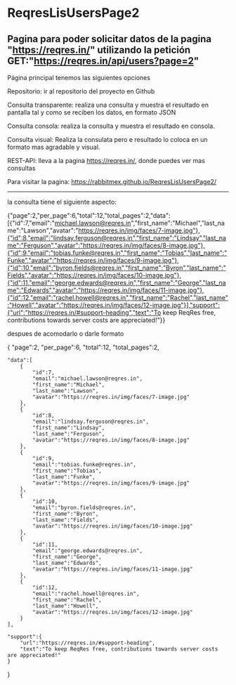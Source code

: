 # ReqresLisUsersPage2
Pagina para poder solicitar datos de la pagina 
"https://reqres.in/" 
utilizando la petición 
GET:"https://reqres.in/api/users?page=2"
-------------------------------------------------------------------------------
Página principal tenemos las siguientes opciones

Repositorio: ir al repositorio del proyecto en Github

Consulta transparente: realiza una consulta y muestra el resultado en pantalla
tal y como se reciben los datos, en formato JSON

Consulta consola: realiza la consulta y muestra el resultado en consola.

Consulta visual: Realiza la consulata pero e resultado lo coloca en un formato
mas agradable y visual.

REST-API: lleva a la pagina https://reqres.in/, donde puedes ver mas consultas

Para visitar la pagina:
https://rabbitmex.github.io/ReqresLisUsersPage2/

-------------------------------------------------------------------------------
la consulta tiene el siguiente aspecto:

{"page":2,"per_page":6,"total":12,"total_pages":2,"data":[{"id":7,"email":"michael.lawson@reqres.in","first_name":"Michael","last_name":"Lawson","avatar":"https://reqres.in/img/faces/7-image.jpg"},{"id":8,"email":"lindsay.ferguson@reqres.in","first_name":"Lindsay","last_name":"Ferguson","avatar":"https://reqres.in/img/faces/8-image.jpg"},{"id":9,"email":"tobias.funke@reqres.in","first_name":"Tobias","last_name":"Funke","avatar":"https://reqres.in/img/faces/9-image.jpg"},{"id":10,"email":"byron.fields@reqres.in","first_name":"Byron","last_name":"Fields","avatar":"https://reqres.in/img/faces/10-image.jpg"},{"id":11,"email":"george.edwards@reqres.in","first_name":"George","last_name":"Edwards","avatar":"https://reqres.in/img/faces/11-image.jpg"},{"id":12,"email":"rachel.howell@reqres.in","first_name":"Rachel","last_name":"Howell","avatar":"https://reqres.in/img/faces/12-image.jpg"}],"support":{"url":"https://reqres.in/#support-heading","text":"To keep ReqRes free, contributions towards server costs are appreciated!"}}

despues de acomodarlo o darle formato

{
    "page":2,
    "per_page":6,
    "total":12,
    "total_pages":2,
    
    "data":[
        {
            "id":7,
            "email":"michael.lawson@reqres.in",
            "first_name":"Michael",
            "last_name":"Lawson",
            "avatar":"https://reqres.in/img/faces/7-image.jpg"
        },
        {
            "id":8,
            "email":"lindsay.ferguson@reqres.in",
            "first_name":"Lindsay",
            "last_name":"Ferguson",
            "avatar":"https://reqres.in/img/faces/8-image.jpg"
        },
        {
            "id":9,
            "email":"tobias.funke@reqres.in",
            "first_name":"Tobias",
            "last_name":"Funke",
            "avatar":"https://reqres.in/img/faces/9-image.jpg"
        },
        {
            "id":10,
            "email":"byron.fields@reqres.in",
            "first_name":"Byron",
            "last_name":"Fields",
            "avatar":"https://reqres.in/img/faces/10-image.jpg"
        },
        {
            "id":11,
            "email":"george.edwards@reqres.in",
            "first_name":"George",
            "last_name":"Edwards",
            "avatar":"https://reqres.in/img/faces/11-image.jpg"
        },
        {
            "id":12,
            "email":"rachel.howell@reqres.in",
            "first_name":"Rachel",
            "last_name":"Howell",
            "avatar":"https://reqres.in/img/faces/12-image.jpg"
        }
    ],
    
    "support":{
        "url":"https://reqres.in/#support-heading",
        "text":"To keep ReqRes free, contributions towards server costs are appreciated!"
    }
}
